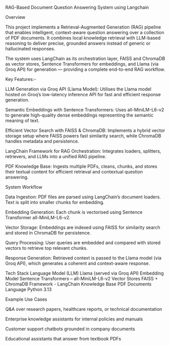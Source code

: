 RAG-Based Document Question Answering System using Langchain

Overview

This project implements a Retrieval-Augmented Generation (RAG) pipeline that enables intelligent, context-aware question answering over a collection of PDF documents. It combines local knowledge retrieval with LLM-based reasoning to deliver precise, grounded answers instead of generic or hallucinated responses.

The system uses LangChain as its orchestration layer, FAISS and ChromaDB as vector stores, Sentence Transformers for embeddings, and Llama (via Groq API) for generation — providing a complete end-to-end RAG workflow.

Key Features:-

LLM Generation via Groq API (Llama Model):
Utilises the Llama model hosted on Groq’s low-latency inference API for fast and efficient response generation.

Semantic Embeddings with Sentence Transformers:
Uses all-MiniLM-L6-v2 to generate high-quality dense embeddings representing the semantic meaning of text.

Efficient Vector Search with FAISS & ChromaDB:
Implements a hybrid vector storage setup where FAISS powers fast similarity search, while ChromaDB handles metadata and persistence.

LangChain Framework for RAG Orchestration:
Integrates loaders, splitters, retrievers, and LLMs into a unified RAG pipeline.

PDF Knowledge Base:
Ingests multiple PDFs, cleans, chunks, and stores their textual content for efficient retrieval and contextual question answering.

System Workflow

Data Ingestion:
PDF files are parsed using LangChain’s document loaders. Text is split into smaller chunks for embedding.

Embedding Generation:
Each chunk is vectorised using Sentence Transformer all-MiniLM-L6-v2.

Vector Storage:
Embeddings are indexed using FAISS for similarity search and stored in ChromaDB for persistence.

Query Processing:
User queries are embedded and compared with stored vectors to retrieve top relevant chunks.

Response Generation:
Retrieved context is passed to the Llama model (via Groq API), which generates a coherent and context-aware response.

Tech Stack
Language Model (LLM)	Llama (served via Groq API)
Embedding Model	Sentence Transformers – all-MiniLM-L6-v2
Vector Stores	FAISS + ChromaDB
Framework	- LangChain
Knowledge Base	PDF Documents
Language	Python 3.13

Example Use Cases

Q&A over research papers, healthcare reports, or technical documentation

Enterprise knowledge assistants for internal policies and manuals

Customer support chatbots grounded in company documents

Educational assistants that answer from textbook PDFs

